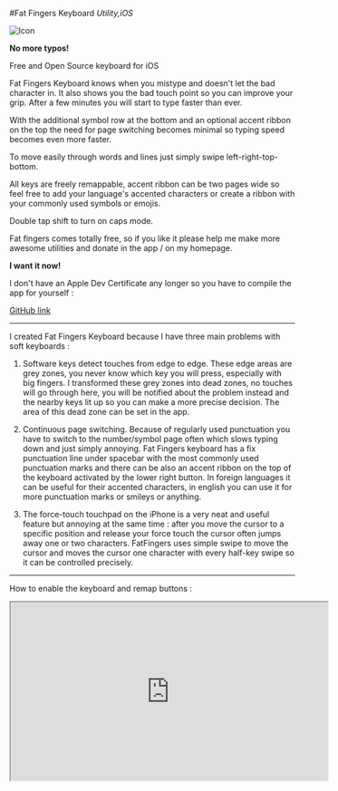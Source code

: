 #Fat Fingers Keyboard
_Utility,iOS_

![Icon](/images/fatfingers_icon.png)

**No more typos!**

Free and Open Source keyboard for iOS

Fat Fingers Keyboard knows when you mistype and doesn't let the bad character in. It also shows you the bad touch point so you can improve your grip. After a few minutes you will start to type faster than ever.

With the additional symbol row at the bottom and an optional accent ribbon on the top the need for page switching becomes minimal so typing speed becomes even more faster.

To move easily through words and lines just simply swipe left-right-top-bottom.

All keys are freely remappable, accent ribbon can be two pages wide so feel free to add your language's accented characters or create a ribbon with your commonly used symbols or emojis.

Double tap shift to turn on caps mode.

Fat fingers comes totally free, so if you like it please help me make more awesome utilities and donate in the app / on my homepage.

**I want it now!**

I don't have an Apple Dev Certificate any longer so you have to compile the app for yourself :

[GitHub link](https://github.com/milgra/fatfingerskeyboard)

---

I created Fat Fingers Keyboard because I have three main problems with soft keyboards :

1. Software keys detect touches from edge to edge. These edge areas are grey zones, you never know which key you will press, especially with big fingers. I transformed these grey zones into dead zones, no touches will go through here, you will be notified about the problem instead and the nearby keys lit up so you can make a more precise decision. The area of this dead zone can be set in the app.

2. Continuous page switching. Because of regularly used punctuation you have to switch to the number/symbol page often which slows typing down and just simply annoying. Fat Fingers keyboard has a fix punctuation line under spacebar with the most commonly used punctuation marks and there can be also an accent ribbon on the top of the keyboard activated by the lower right button. In foreign languages it can be useful for their accented characters, in english you can use it for more punctuation marks or smileys or anything.

3. The force-touch touchpad on the iPhone is a very neat and useful feature but annoying at the same time : after you move the cursor to a specific position and release your force touch the cursor often jumps away one or two characters. FatFingers uses simple swipe to move the cursor and moves the cursor one character with every half-key swipe so it can be controlled precisely.

---

How to enable the keyboard and remap buttons :

<p align="center">
<iframe width="560" height="315" src="https://www.youtube.com/embed/HGBVBMO95N8" allow="accelerometer; autoplay; encrypted-media; gyroscope; picture-in-picture; fullscreen"></iframe>
</p>